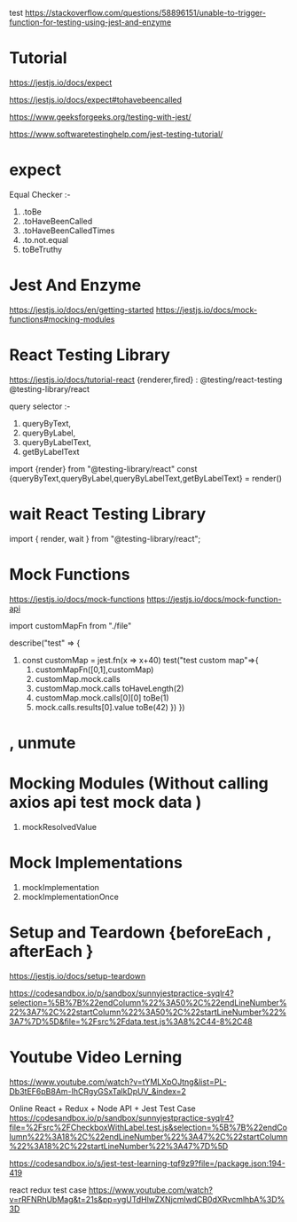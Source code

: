 test
https://stackoverflow.com/questions/58896151/unable-to-trigger-function-for-testing-using-jest-and-enzyme


# Tutorial 
https://jestjs.io/docs/expect

https://jestjs.io/docs/expect#tohavebeencalled

https://www.geeksforgeeks.org/testing-with-jest/

https://www.softwaretestinghelp.com/jest-testing-tutorial/

# expect 
Equal Checker :- 
1. .toBe
2. .toHaveBeenCalled
3. .toHaveBeenCalledTimes
4. .to.not.equal
5. toBeTruthy 

# Jest And Enzyme
 
https://jestjs.io/docs/en/getting-started
https://jestjs.io/docs/mock-functions#mocking-modules

# React Testing Library
https://jestjs.io/docs/tutorial-react
{renderer,fired}  : @testing/react-testing @testing-library/react

query selector :- 
1. queryByText, 
2. queryByLabel, 
3. queryByLabelText, 
4. getByLabelText

import {render} from "@testing-library/react"
const {queryByText,queryByLabel,queryByLabelText,getByLabelText} = render(<Componenet data={data}/>)

# wait React Testing Library
import { render, wait } from "@testing-library/react";

# Mock Functions 
https://jestjs.io/docs/mock-functions
https://jestjs.io/docs/mock-function-api

import customMapFn from "./file"

describe("test" => {

   1. const customMap = jest.fn(x => x+40)
    test("test custom map"=>{
       1. customMapFn([0,1],customMap)
        2. customMap.mock.calls
        3. customMap.mock.calls toHaveLength(2)
        4. customMap.mock.calls[0][0] toBe(1)
        5. mock.calls.results[0].value toBe(42)
    })
})

# , unmute 

# Mocking Modules (Without calling axios api test mock data ) 
1. mockResolvedValue

# Mock Implementations
1. mockImplementation
2. mockImplementationOnce

# Setup and Teardown {beforeEach , afterEach }
https://jestjs.io/docs/setup-teardown

https://codesandbox.io/p/sandbox/sunnyjestpractice-syqlr4?selection=%5B%7B%22endColumn%22%3A50%2C%22endLineNumber%22%3A7%2C%22startColumn%22%3A50%2C%22startLineNumber%22%3A7%7D%5D&file=%2Fsrc%2Fdata.test.js%3A8%2C44-8%2C48


# Youtube Video Lerning 

https://www.youtube.com/watch?v=tYMLXpOJtng&list=PL-Db3tEF6pB8Am-IhCRgyGSxTalkDpUV_&index=2


Online React + Redux + Node API + Jest Test Case 
https://codesandbox.io/p/sandbox/sunnyjestpractice-syqlr4?file=%2Fsrc%2FCheckboxWithLabel.test.js&selection=%5B%7B%22endColumn%22%3A18%2C%22endLineNumber%22%3A47%2C%22startColumn%22%3A18%2C%22startLineNumber%22%3A47%7D%5D

https://codesandbox.io/s/jest-test-learning-tqf9z9?file=/package.json:194-419

react redux test case 
https://www.youtube.com/watch?v=rRFNRhUbMag&t=21s&pp=ygUTdHlwZXNjcmlwdCB0dXRvcmlhbA%3D%3D